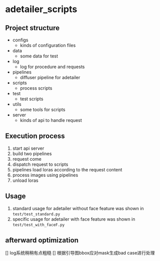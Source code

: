 # adetailer_scripts
## Project structure
- configs
  - kinds of configuration files
- data 
  - some data for test
- log
  - log for procedure and requests
- pipelines
  - diffuser pipeline for adetailer
- scripts
  - process scripts
- test
  - test scripts
- utils
  - some tools for scripts
- server
  - kinds of api to handle request
## Execution process 
1. start api server
2. build two pipelines
2. request come
3. dispatch request to scripts
4. pipelines load loras according to the request content 
5. process images using pipelines
6. unload loras
## Usage
1. standard usage for adetailer without face feature was shown in `test/test_standard.py`
2. specific usage for adetailer with face feature was shown in `test/test_with_faceF.py`
## afterward optimization
[] log系统稍稍有点粗糙
[] 根据引导图bbox应对mask生成bad case进行处理

